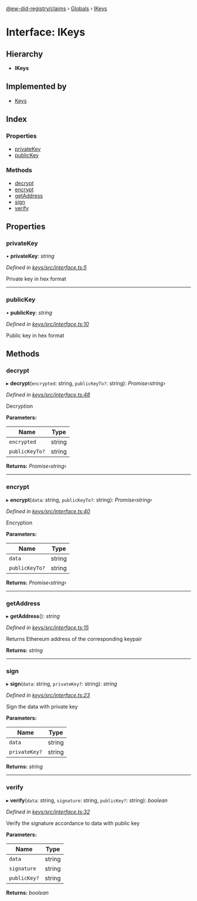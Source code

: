 [@ew-did-registry/claims](../README.md) › [Globals](../globals.md) › [IKeys](ikeys.md)

# Interface: IKeys

## Hierarchy

* **IKeys**

## Implemented by

* [Keys](../classes/keys.md)

## Index

### Properties

* [privateKey](ikeys.md#privatekey)
* [publicKey](ikeys.md#publickey)

### Methods

* [decrypt](ikeys.md#decrypt)
* [encrypt](ikeys.md#encrypt)
* [getAddress](ikeys.md#getaddress)
* [sign](ikeys.md#sign)
* [verify](ikeys.md#verify)

## Properties

###  privateKey

• **privateKey**: *string*

*Defined in [keys/src/interface.ts:5](https://github.com/energywebfoundation/ew-did-registry/blob/9ddd7ca/packages/keys/src/interface.ts#L5)*

Private key in hex format

___

###  publicKey

• **publicKey**: *string*

*Defined in [keys/src/interface.ts:10](https://github.com/energywebfoundation/ew-did-registry/blob/9ddd7ca/packages/keys/src/interface.ts#L10)*

Public key in hex format

## Methods

###  decrypt

▸ **decrypt**(`encrypted`: string, `publicKeyTo?`: string): *Promise‹string›*

*Defined in [keys/src/interface.ts:48](https://github.com/energywebfoundation/ew-did-registry/blob/9ddd7ca/packages/keys/src/interface.ts#L48)*

Decryption

**Parameters:**

Name | Type |
------ | ------ |
`encrypted` | string |
`publicKeyTo?` | string |

**Returns:** *Promise‹string›*

___

###  encrypt

▸ **encrypt**(`data`: string, `publicKeyTo?`: string): *Promise‹string›*

*Defined in [keys/src/interface.ts:40](https://github.com/energywebfoundation/ew-did-registry/blob/9ddd7ca/packages/keys/src/interface.ts#L40)*

Encryption

**Parameters:**

Name | Type |
------ | ------ |
`data` | string |
`publicKeyTo?` | string |

**Returns:** *Promise‹string›*

___

###  getAddress

▸ **getAddress**(): *string*

*Defined in [keys/src/interface.ts:15](https://github.com/energywebfoundation/ew-did-registry/blob/9ddd7ca/packages/keys/src/interface.ts#L15)*

Returns Ethereum address of the corresponding keypair

**Returns:** *string*

___

###  sign

▸ **sign**(`data`: string, `privateKey?`: string): *string*

*Defined in [keys/src/interface.ts:23](https://github.com/energywebfoundation/ew-did-registry/blob/9ddd7ca/packages/keys/src/interface.ts#L23)*

Sign the data with private key

**Parameters:**

Name | Type |
------ | ------ |
`data` | string |
`privateKey?` | string |

**Returns:** *string*

___

###  verify

▸ **verify**(`data`: string, `signature`: string, `publicKey?`: string): *boolean*

*Defined in [keys/src/interface.ts:32](https://github.com/energywebfoundation/ew-did-registry/blob/9ddd7ca/packages/keys/src/interface.ts#L32)*

Verify the signature accordance to data with public key

**Parameters:**

Name | Type |
------ | ------ |
`data` | string |
`signature` | string |
`publicKey?` | string |

**Returns:** *boolean*
